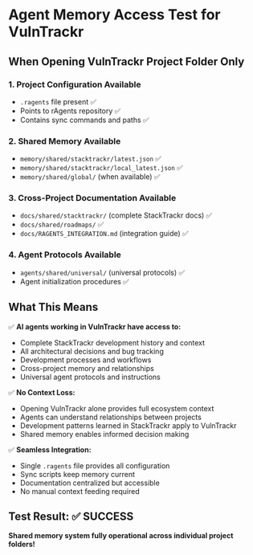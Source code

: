 # Agent Memory Access Test for VulnTrackr

## When Opening VulnTrackr Project Folder Only

### 1. Project Configuration Available
- `.ragents` file present ✅
- Points to rAgents repository ✅ 
- Contains sync commands and paths ✅

### 2. Shared Memory Available
- `memory/shared/stacktrackr/latest.json` ✅
- `memory/shared/stacktrackr/local_latest.json` ✅
- `memory/shared/global/` (when available) ✅

### 3. Cross-Project Documentation Available  
- `docs/shared/stacktrackr/` (complete StackTrackr docs) ✅
- `docs/shared/roadmaps/` ✅
- `docs/RAGENTS_INTEGRATION.md` (integration guide) ✅

### 4. Agent Protocols Available
- `agents/shared/universal/` (universal protocols) ✅
- Agent initialization procedures ✅

## What This Means

✅ **AI agents working in VulnTrackr have access to:**
- Complete StackTrackr development history and context
- All architectural decisions and bug tracking
- Development processes and workflows
- Cross-project memory and relationships
- Universal agent protocols and instructions

✅ **No Context Loss:** 
- Opening VulnTrackr alone provides full ecosystem context
- Agents can understand relationships between projects
- Development patterns learned in StackTrackr apply to VulnTrackr
- Shared memory enables informed decision making

✅ **Seamless Integration:**
- Single `.ragents` file provides all configuration
- Sync scripts keep memory current
- Documentation centralized but accessible
- No manual context feeding required

## Test Result: ✅ SUCCESS
**Shared memory system fully operational across individual project folders!**
